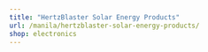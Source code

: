 ```yaml
---
title: "HertzBlaster Solar Energy Products"
url: /manila/hertzblaster-solar-energy-products/
shop: electronics
---
```

